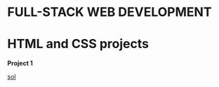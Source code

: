 # FULL-STACK WEB DEVELOPMENT

# HTML and CSS projects

**Project 1**

[sol](./HTML%20and%20CSS%20assignments/Project%201/readme.md)